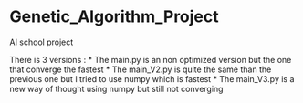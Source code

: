 # Genetic_Algorithm_Project
AI school project

There is 3 versions :
    * The main.py is an non optimized version but the one that converge the fastest
    * The main_V2.py is quite the same than the previous one but I tried to use numpy which is fastest
    * The main_V3.py is a new way of thought using numpy but still not converging
